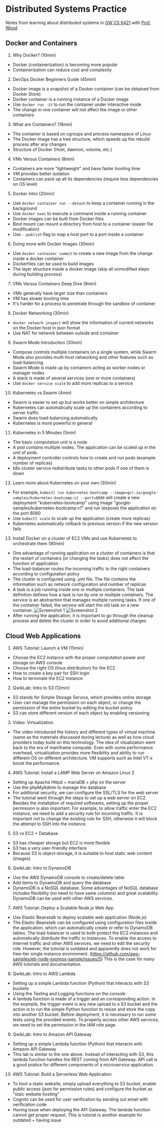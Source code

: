# Distributed Systems Practice
Notes from learning about distributed systems in [GW CS 6421](https://gwdistsys18.github.io/) with [Prof. Wood](https://faculty.cs.gwu.edu/timwood/)

## Docker and Containers
1. Why Docker? (10min)
* Docker (containerization) is becoming more popular
* Containerization can reduce cost and complexity
2. DevOps Docker Beginners Guide (45min)
* Docker image is a snapshot of a Docker container (can be obtained from Docker Store)
* Docker container is a running instance of a Docker image
* Use `docker run -it` to run the container under interactive mode
* The change in one container will not affect the image or other containers
3. What are Containers? (18min)
* The container is based on cgroups and process namespace of Linux
* The Docker image has a tree structure, which speeds up the rebuild process after any changes
* Structure of Docker (Host, daemon, volume, etc.)
4. VMs Versus Containers (8min)
* Containers are more "lightweight" and have faster booting time
* VM provides better isolation
* Containers can pack up all its dependencies (require less dependencies on OS level)
5. Docker Intro (20min)
* Use `docker container run --detach` to keep a container running in the background
* Use `docker exec` to execute a command inside a running container
* Docker images can be built from Docker files
* Bind mount can mount a directory from host to a container (easier file modification)
* Use `--publish` flag to map a host port to a port inside a container
6. Doing more with Docker Images (30min)
* Use `docker container commit` to create a new image from the change inside a docker container
* Dockerfiles can be used to build images
* The layer structure inside a docker image (skip all unmodified steps during building process)
7. VMs Versus Containers Deep Dive (9min)
* VMs generally have larger size than containers
* VM has slower booting time
* It's harder for a process to penetrate through the sandbox of container
8. Docker Networking (30min)
* `docker network inspect` will show the information of current networks on the Docker host in json format
* Use NAT for network between outside and container
9. Swarm Mode Introduction (30min)
* Compose controls multiple containers on a single system, while Swarm Mode also provides multi-host networking and other features such as load-balancing
* Swarm Mode is made up by containers acting as worker nodes or manager nodes
* A stack is made of several services (one or more containers)
* Use `docker service scale` to add more replicas to a service
10. Kubernetes vs Swarm (4min)
* Swarm is easier to set up but works better on simple architecture
* Kubernetes can automatically scale up the containers according to server traffic
* Swarm does load-balancing automatically
* Kubernetes is more powerful in general
11. Kubernetes in 5 Minutes (5min)
* The basic computation unit is a node
* A pod contains multiple nodes. The application can be scaled up in the unit of pods.
* A deployment controller controls how to create and run pods (example: number of replicas)
* k8s cluster service redistribute tasks to other pods if one of them is down
12. Learn more about Kubernetes on your own (30min)
* For example, `kubectl run kubernetes-bootcamp --image=gcr.io/google-samples/kubernetes-bootcamp:v1 --port=8080` will create a new deployment "kubernetes-bootcamp" using image "google-samples/kubernetes-bootcamp:v1" and run (expose) the application on the port 8080
* Use `kubectl scale` to scale up the application (create more replicas)
* Kubernetes automatically rollback to previous version if the new version fails
13. Install Docker on a cluster of EC2 VMs and use Kubernetes to orchestrate them (90min)
* One advantage of running application on a cluster of containers is that the restart of containers (or changing the tasks) does not affect the function of application
* The load-balancer routes the incoming traffic to the right containers according to configuration policy
* The cluster is configured using .yml file. The file contains the information such as network configuration and number of replicas
* A task is a job running inside one or multiple containers. The task definition defines how a task is run by one or multiple containers. The service is an abstraction that manages multiple running tasks. If one of the container failed, the service will start the old task on a new container.
![Screenshot 1](images/screen2.png)
![Screenshot 2](images/screen3.png)
* After running the application, it is important to go through the cleanup process and delete the cluster in order to avoid additional charges


## Cloud Web Applications
1. AWS Tutorial: Launch a VM (15min)
* Choose the EC2 instance with the proper computation power and storage on AWS console
* Choose the right OS (linux distribution) for the EC2
* How to create a key pair for SSH login
* How to terminate the EC2 instance
2. QwikLab: Intro to S3 (12min)
* S3 stands for Simple Storage Service, which provides online storage
* User can manage the permission on each object, or change the permission of the entire bucket by editing the bucket policy
* S3 can store different version of each object by enabling versioning
3. Video: Virtualization
* The video introduced the history and different types of virtual machine (same as the materials discussed during lecture) as well as how cloud providers today build on this technology. The idea of vitualization went back to the era of mainframe computer. Even with some performance overhead, virtualization provides more flexibility and ability to run different OS on different architecture. VM supports such as Intel VT-x boost the performance.
4. AWS Tutorial: Install a LAMP Web Server on Amazon Linux 2
* Setting up Apache Httpd + mariaDB + php on the server
* Use the phpMyAdmin to manage the database
* For addtional security, we can configure the SSL/TLS for the web server
* The tutorial went through the steps to set up a web server on EC2. Besides the installation of required softwares, setting up the proper permission is also important. For example, to allow traffic enter the EC2 instance, we need to add a security rule for incoming traffic. It is important not to change the existing rule for SSH, otherwise it will block the attempt to SSH into the instance.
5. S3 vs EC2 + Database
* S3 has cheaper storage but EC2 is more flexible
* S3 has a very user-friendly interface
* Because S3 is object-storage, it is suitable to host static web content (images)
6. QwikLab: Intro to DynamoDB
* Use the AWS DynamoDB console to create/delete table
* Add items to DynamoDB and query the database
* DynamoDB is a NoSQL database. Some advantages of NoSQL database includes flexibility (no need to have same columns) and great scalability. DynamoDB can be used with other AWS services.
7. AWS Tutorial: Deploy a Scalable Node.js Web App
* Use Elastic Beanstalk to deploy scalable web application (Node.js)
* The Elastic Beanstalk can be configured using configuration files inside the application, which can automatically create or refer to DynamoDB tables. The load-balancer is used to both protect the EC2 instances and automatically distribute the traffic to instances. To enable the access to Internet traffic and other AWS services, we need to edit the security role. However, the tutorial is outdated and apparently does not work for free-tier single instance environment. (https://github.com/aws-samples/eb-node-express-sample/issues/5) This is the case for many AWS tutorials and documentation.
8. QwikLab: Intro to AWS Lambda
* Setting up a simple Lambda function (Python) that interacts with S3 buckets
* Using the Testing and Logging functions on the console
* A lambda function is made of a trigger and an corresponding action. In the example, the trigger event is any new upload to a S3 bucket and the action is to run the simple Python function to resize and store the copy into another S3 bucket. Before deployment, it is necessary to run some tests using the provided events. To properly access other AWS services, we need to set the permission in the IAM role page.
9. QwikLab: Intro to Amazon API Gateway
* Setting up a simple Lambda function (Python) that interacts with Amazon API Gateway
* This lab is similar to the one above. Instead of interacting with S3, this lambda function handles the REST coming from API Gateway. API call is a good pratice for different components of a microservice application. 
10. AWS Tutorial: Build a Serverless Web Application
* To host a static website, simply upload everything to S3 bucket, enable public access (json for permission rules) and configure the bucket as "staic website hosting"
* Cognito can be used for user verification by sending out email with verification code
* Having issue when deploying the API Gateway. The lambda function cannot get proper request. This is tutorial is another example for outdated + having issue

